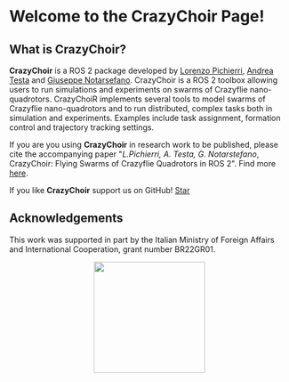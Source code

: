 # Welcome to the CrazyChoir Page!


## What is CrazyChoir?
**CrazyChoir** is a ROS 2 package developed by [Lorenzo Pichierri](https://www.unibo.it/sitoweb/lorenzo.pichierri/en), [Andrea Testa](https://andrea-testa.github.io) and [Giuseppe Notarsefano](https://www.unibo.it/sitoweb/giuseppe.notarstefano/en). CrazyChoir is a ROS 2 toolbox allowing users to run simulations and experiments on swarms of Crazyflie nano-quadrotors. CrazyChoiR implements several tools to model swarms of Crazyflie nano-quadrotors and to run distributed, complex tasks both in simulation and experiments. Examples include task assignment, formation control and trajectory tracking settings.


If you are you using **CrazyChoir** in research work to be published, please cite the accompanying paper "_L.Pichierri, A. Testa, G. Notarstefano_, CrazyChoir: Flying Swarms of Crazyflie Quadrotors in ROS 2". Find more [here](citeus).

<p>
If you like <b>CrazyChoir</b> support us on GitHub!
<a class="github-button" href="https://github.com/OPT4SMART/crazychoir" data-icon="octicon-star" data-size="large" data-show-count="true" aria-label="Star OPT4SMART/crazychoir on GitHub">Star</a>
</p>

## Acknowledgements
This work was supported in part by the Italian Ministry of Foreign Affairs and International Cooperation, grant number BR22GR01.

<p style="text-align:center">
  <img src="assets/maeci_logo.jpg" width="200" />
</p>

<!-- Place this tag in your head or just before your close body tag. -->
<script async defer src="https://buttons.github.io/buttons.js"></script>
